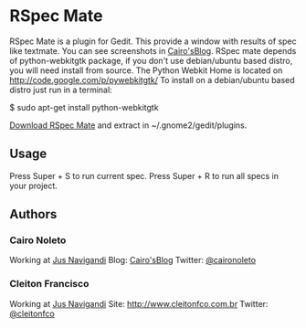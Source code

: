 # RSpec Mate

RSpec Mate is a plugin for Gedit. This provide a window with results of spec like textmate. You can see screenshots in [Cairo'sBlog][rspec_mate_url].
RSpec mate depends of python-webkitgtk package, if you don't use debian/ubuntu based distro, you will need install from source. The Python Webkit Home is located on http://code.google.com/p/pywebkitgtk/
To install on a debian/ubuntu based distro just run in a terminal:

  $ sudo apt-get install python-webkitgtk
  
[Download RSpec Mate][down] and extract in ~/.gnome2/gedit/plugins.

## Usage

Press Super + S to run current spec.
Press Super + R to run all specs in your project.

## Authors

### **Cairo Noleto**

Working at [Jus Navigandi][jus]
Blog: [Cairo'sBlog][blog_url]
Twitter: [@caironoleto][twitter_url]

### **Cleiton Francisco**

Working at [Jus Navigandi][jus]
Site: http://www.cleitonfco.com.br
Twitter: [@cleitonfco][cleiton_twitter_url]

[rspec_mate_url]: http://www.caironoleto.com/2009/03/28/rspec-mate-plugin-para-o-geditrspec-mate-plugin-para-o-gedit/
[down]: http://github.com/caironoleto/rspec_mate/tarball/master
[blog_url]: http://www.caironoleto.com/
[twitter_url]: http://www.twitter.com/caironoleto
[cleiton_twitter_url]: http://www.twitter.com/cleitonfco
[jus]: http://jus.uol.com.br/
